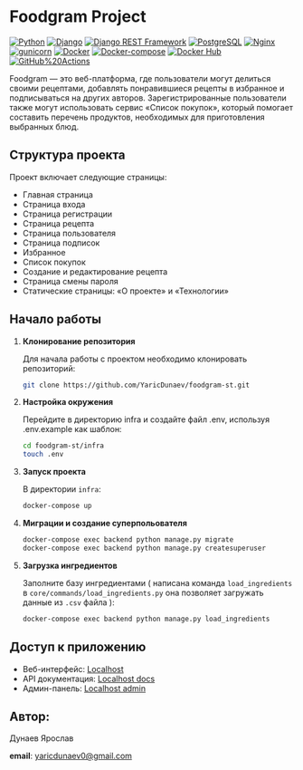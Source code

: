 # Foodgram Project

[![Python](https://img.shields.io/badge/-Python-464646?style=flat&logo=Python&logoColor=56C0C0&color=008080)](https://www.python.org/)
[![Django](https://img.shields.io/badge/-Django-464646?style=flat&logo=Django&logoColor=56C0C0&color=008080)](https://www.djangoproject.com/)
[![Django REST Framework](https://img.shields.io/badge/-Django%20REST%20Framework-464646?style=flat&logo=Django%20REST%20Framework&logoColor=56C0C0&color=008080)](https://www.django-rest-framework.org/)
[![PostgreSQL](https://img.shields.io/badge/-PostgreSQL-464646?style=flat&logo=PostgreSQL&logoColor=56C0C0&color=008080)](https://www.postgresql.org/)
[![Nginx](https://img.shields.io/badge/-NGINX-464646?style=flat&logo=NGINX&logoColor=56C0C0&color=008080)](https://nginx.org/ru/)
[![gunicorn](https://img.shields.io/badge/-gunicorn-464646?style=flat&logo=gunicorn&logoColor=56C0C0&color=008080)](https://gunicorn.org/)
[![Docker](https://img.shields.io/badge/-Docker-464646?style=flat&logo=Docker&logoColor=56C0C0&color=008080)](https://www.docker.com/)
[![Docker-compose](https://img.shields.io/badge/-Docker%20compose-464646?style=flat&logo=Docker&logoColor=56C0C0&color=008080)](https://www.docker.com/)
[![Docker Hub](https://img.shields.io/badge/-Docker%20Hub-464646?style=flat&logo=Docker&logoColor=56C0C0&color=008080)](https://www.docker.com/products/docker-hub)
[![GitHub%20Actions](https://img.shields.io/badge/-GitHub%20Actions-464646?style=flat&logo=GitHub%20actions&logoColor=56C0C0&color=008080)](https://github.com/features/actions)

Foodgram — это веб-платформа, где пользователи могут делиться своими рецептами, добавлять понравившиеся рецепты в избранное и подписываться на других авторов. Зарегистрированные пользователи также могут использовать сервис «Список покупок», который помогает составить перечень продуктов, необходимых для приготовления выбранных блюд.

## Структура проекта

Проект включает следующие страницы:
- Главная страница
- Страница входа
- Страница регистрации
- Страница рецепта
- Страница пользователя
- Страница подписок
- Избранное
- Список покупок
- Создание и редактирование рецепта
- Страница смены пароля
- Статические страницы: «О проекте» и «Технологии»

## Начало работы

1. **Клонирование репозитория**

   Для начала работы с проектом необходимо клонировать репозиторий:

   ```bash
   git clone https://github.com/YaricDunaev/foodgram-st.git
   ```

2. **Настройка окружения**

   Перейдите в директорию infra и создайте файл .env, используя .env.example как шаблон:

   ```bash
   cd foodgram-st/infra
   touch .env
   ```

3. **Запуск проекта**

   В директории `infra`:

   ```bash
   docker-compose up
   ```

4. **Миграции и создание суперпольователя**

   ```bash
   docker-compose exec backend python manage.py migrate
   docker-compose exec backend python manage.py createsuperuser
   ```

5. **Загрузка ингредиентов**

   Заполните базу ингредиентами ( написана команда `load_ingredients` в `core/commands/load_ingredients.py` она позволяет загружать данные из `.csv` файла ):
   
   ```bash
   docker-compose exec backend python manage.py load_ingredients
   ```
## Доступ к приложению

- Веб-интерфейс: [Localhost](http://localhost/)
- API документация: [Localhost docs](http://localhost/api/docs/)
- Админ-панель: [Localhost admin](http://localhost/admin/)

## Автор:

Дунаев Ярослав

**email**: yaricdunaev0@gmail.com
